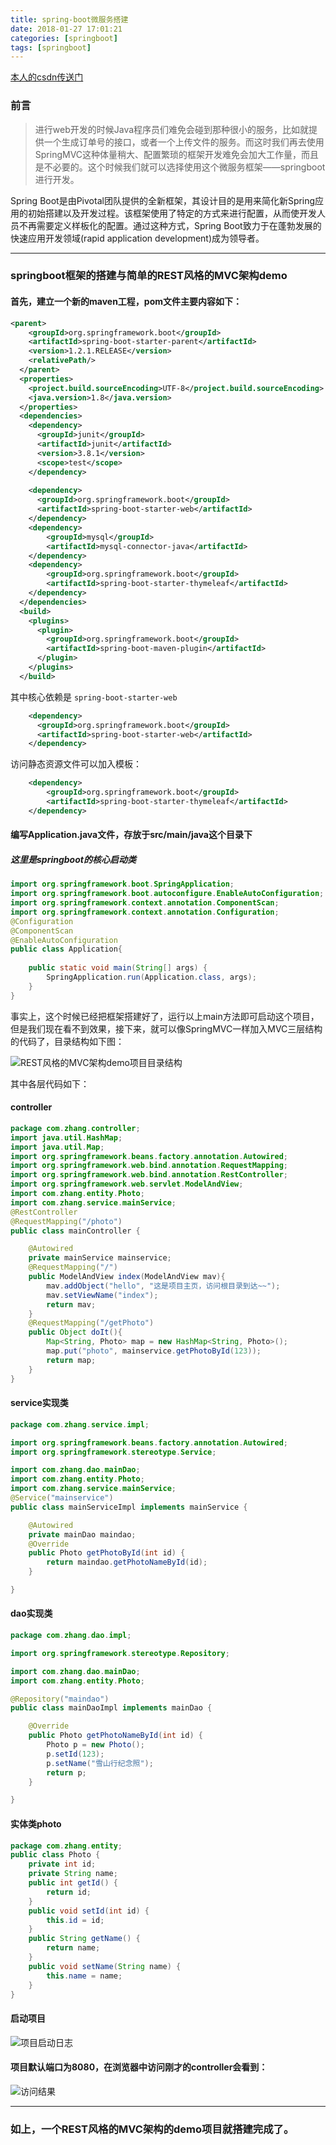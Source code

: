```yaml
---
title: spring-boot微服务搭建
date: 2018-01-27 17:01:21
categories: [springboot]
tags: [springboot]
---
```


[本人的csdn传送门](http://blog.csdn.net/qq_26627671/article/details/76563127)
### 前言
> 进行web开发的时候Java程序员们难免会碰到那种很小的服务，比如就提供一个生成订单号的接口，或者一个上传文件的服务。而这时我们再去使用SpringMVC这种体量稍大、配置繁琐的框架开发难免会加大工作量，而且是不必要的。这个时候我们就可以选择使用这个微服务框架——springboot进行开发。

Spring Boot是由Pivotal团队提供的全新框架，其设计目的是用来简化新Spring应用的初始搭建以及开发过程。该框架使用了特定的方式来进行配置，从而使开发人员不再需要定义样板化的配置。通过这种方式，Spring Boot致力于在蓬勃发展的快速应用开发领域(rapid application development)成为领导者。

<!--more-->

----------
### springboot框架的搭建与简单的REST风格的MVC架构demo
#### 首先，建立一个新的maven工程，pom文件主要内容如下：
```xml
<parent>
    <groupId>org.springframework.boot</groupId>
    <artifactId>spring-boot-starter-parent</artifactId>
    <version>1.2.1.RELEASE</version>
    <relativePath/>
  </parent>
  <properties>
    <project.build.sourceEncoding>UTF-8</project.build.sourceEncoding>
    <java.version>1.8</java.version>
  </properties>
  <dependencies>
    <dependency>
      <groupId>junit</groupId>
      <artifactId>junit</artifactId>
      <version>3.8.1</version>
      <scope>test</scope>
    </dependency>
    
    <dependency>
      <groupId>org.springframework.boot</groupId>
      <artifactId>spring-boot-starter-web</artifactId>
    </dependency>
    <dependency>
        <groupId>mysql</groupId>
        <artifactId>mysql-connector-java</artifactId>
    </dependency>
    <dependency>
        <groupId>org.springframework.boot</groupId>
        <artifactId>spring-boot-starter-thymeleaf</artifactId>
    </dependency>
  </dependencies>
  <build>
    <plugins>
      <plugin>
        <groupId>org.springframework.boot</groupId>
        <artifactId>spring-boot-maven-plugin</artifactId>
      </plugin>
    </plugins>
  </build>
```
其中核心依赖是	`spring-boot-starter-web`
```xml
	<dependency>
      <groupId>org.springframework.boot</groupId>
      <artifactId>spring-boot-starter-web</artifactId>
    </dependency>
```
访问静态资源文件可以加入模板：
```xml
	<dependency>
        <groupId>org.springframework.boot</groupId>
        <artifactId>spring-boot-starter-thymeleaf</artifactId>
    </dependency>
```
#### 编写Application.java文件，存放于src/main/java这个目录下
##### 这里是springboot的核心启动类
```java
import org.springframework.boot.SpringApplication;
import org.springframework.boot.autoconfigure.EnableAutoConfiguration;
import org.springframework.context.annotation.ComponentScan;
import org.springframework.context.annotation.Configuration;
@Configuration
@ComponentScan
@EnableAutoConfiguration
public class Application{
	
	public static void main(String[] args) {
		SpringApplication.run(Application.class, args);
	}
}
```
事实上，这个时候已经把框架搭建好了，运行以上main方法即可启动这个项目，但是我们现在看不到效果，接下来，就可以像SpringMVC一样加入MVC三层结构的代码了，目录结构如下图：

![REST风格的MVC架构demo项目目录结构](http://upload-images.jianshu.io/upload_images/3327380-fb0da321cb7b5abb?imageMogr2/auto-orient/strip%7CimageView2/2/w/1240)

其中各层代码如下：
#### controller
```java
package com.zhang.controller;
import java.util.HashMap;
import java.util.Map;
import org.springframework.beans.factory.annotation.Autowired;
import org.springframework.web.bind.annotation.RequestMapping;
import org.springframework.web.bind.annotation.RestController;
import org.springframework.web.servlet.ModelAndView;
import com.zhang.entity.Photo;
import com.zhang.service.mainService;
@RestController
@RequestMapping("/photo")
public class mainController {

	@Autowired
	private mainService mainservice;
	@RequestMapping("/")
	public ModelAndView index(ModelAndView mav){
		mav.addObject("hello", "这是项目主页，访问根目录到达~~");
		mav.setViewName("index");
		return mav;
	}
	@RequestMapping("/getPhoto")
	public Object doIt(){
		Map<String, Photo> map = new HashMap<String, Photo>();
		map.put("photo", mainservice.getPhotoById(123));
		return map;
	}
}

```
#### service实现类
```java
package com.zhang.service.impl;

import org.springframework.beans.factory.annotation.Autowired;
import org.springframework.stereotype.Service;

import com.zhang.dao.mainDao;
import com.zhang.entity.Photo;
import com.zhang.service.mainService;
@Service("mainservice")
public class mainServiceImpl implements mainService {

	@Autowired
	private mainDao maindao;
	@Override
	public Photo getPhotoById(int id) {
		return maindao.getPhotoNameById(id);
	}

}

```
#### dao实现类
```java
package com.zhang.dao.impl;

import org.springframework.stereotype.Repository;

import com.zhang.dao.mainDao;
import com.zhang.entity.Photo;

@Repository("maindao")
public class mainDaoImpl implements mainDao {

	@Override
	public Photo getPhotoNameById(int id) {
		Photo p = new Photo();
		p.setId(123);
		p.setName("雪山行纪念照");
		return p;
	}

}

```
#### 实体类photo
```java
package com.zhang.entity;
public class Photo {
	private int id;
	private String name;
	public int getId() {
		return id;
	}
	public void setId(int id) {
		this.id = id;
	}
	public String getName() {
		return name;
	}
	public void setName(String name) {
		this.name = name;
	}
}

```
#### 启动项目

![项目启动日志](http://upload-images.jianshu.io/upload_images/3327380-8ed38aa7e3e43e40?imageMogr2/auto-orient/strip%7CimageView2/2/w/1240)

#### 项目默认端口为8080，在浏览器中访问刚才的controller会看到：

![访问结果](http://upload-images.jianshu.io/upload_images/3327380-75812c968f3ff846?imageMogr2/auto-orient/strip%7CimageView2/2/w/1240)


----------
### 如上，一个REST风格的MVC架构的demo项目就搭建完成了。
